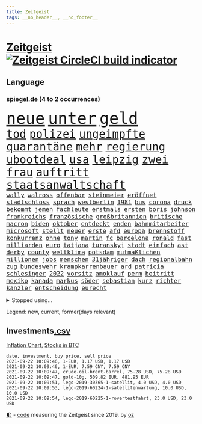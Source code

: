 ```yaml
---
title: Zeitgeist
tags: __no_header__, __no_footer__
---
```


# [Zeitgeist](https://oliz.io/zeitgeist/) [![Zeitgeist CircleCI build indicator](https://circleci.com/gh/ooz/zeitgeist.svg?style=shield)](https://circleci.com/gh/ooz/zeitgeist)

## Language

<h3><a href="https://www.spiegel.de" target="_blank">spiegel.de</a> (4 to 2 occurrences)</h3>
<p style="font-family:monospace">
<span style="font-size:32pt"><a href="news_links.html#neue" class="current">neue</a></span>
<span style="font-size:32pt"><a href="news_links.html#unter" class="current">unter</a></span>
<span style="font-size:32pt"><a href="news_links.html#geld" class="current">geld</a></span>
<br>
<span style="font-size:22pt"><a href="news_links.html#tod" class="current">tod</a></span>
<span style="font-size:22pt"><a href="news_links.html#polizei" class="current">polizei</a></span>
<span style="font-size:22pt"><a href="news_links.html#ungeimpfte" class="current">ungeimpfte</a></span>
<span style="font-size:22pt"><a href="news_links.html#quarantäne" class="current">quarantäne</a></span>
<span style="font-size:22pt"><a href="news_links.html#mehr" class="current">mehr</a></span>
<span style="font-size:22pt"><a href="news_links.html#regierung" class="current">regierung</a></span>
<span style="font-size:22pt"><a href="news_links.html#ubootdeal" class="new">ubootdeal</a></span>
<span style="font-size:22pt"><a href="news_links.html#usa" class="current">usa</a></span>
<span style="font-size:22pt"><a href="news_links.html#leipzig" class="current">leipzig</a></span>
<span style="font-size:22pt"><a href="news_links.html#zwei" class="current">zwei</a></span>
<span style="font-size:22pt"><a href="news_links.html#frau" class="current">frau</a></span>
<span style="font-size:22pt"><a href="news_links.html#auftritt" class="current">auftritt</a></span>
<span style="font-size:22pt"><a href="news_links.html#staatsanwaltschaft" class="current">staatsanwaltschaft</a></span>
<br>
<span style="font-size:12pt"><a href="news_links.html#wally" class="current">wally</a></span>
<span style="font-size:12pt"><a href="news_links.html#walross" class="current">walross</a></span>
<span style="font-size:12pt"><a href="news_links.html#offenbar" class="current">offenbar</a></span>
<span style="font-size:12pt"><a href="news_links.html#steinmeier" class="current">steinmeier</a></span>
<span style="font-size:12pt"><a href="news_links.html#eröffnet" class="current">eröffnet</a></span>
<span style="font-size:12pt"><a href="news_links.html#stadtschloss" class="current">stadtschloss</a></span>
<span style="font-size:12pt"><a href="news_links.html#sprach" class="current">sprach</a></span>
<span style="font-size:12pt"><a href="news_links.html#westberlin" class="current">westberlin</a></span>
<span style="font-size:12pt"><a href="news_links.html#1981" class="current">1981</a></span>
<span style="font-size:12pt"><a href="news_links.html#bus" class="current">bus</a></span>
<span style="font-size:12pt"><a href="news_links.html#corona" class="current">corona</a></span>
<span style="font-size:12pt"><a href="news_links.html#druck" class="current">druck</a></span>
<span style="font-size:12pt"><a href="news_links.html#bekommt" class="current">bekommt</a></span>
<span style="font-size:12pt"><a href="news_links.html#jemen" class="current">jemen</a></span>
<span style="font-size:12pt"><a href="news_links.html#fachleute" class="current">fachleute</a></span>
<span style="font-size:12pt"><a href="news_links.html#erstmals" class="current">erstmals</a></span>
<span style="font-size:12pt"><a href="news_links.html#ersten" class="current">ersten</a></span>
<span style="font-size:12pt"><a href="news_links.html#boris" class="current">boris</a></span>
<span style="font-size:12pt"><a href="news_links.html#johnson" class="current">johnson</a></span>
<span style="font-size:12pt"><a href="news_links.html#frankreichs" class="current">frankreichs</a></span>
<span style="font-size:12pt"><a href="news_links.html#französische" class="current">französische</a></span>
<span style="font-size:12pt"><a href="news_links.html#großbritannien" class="current">großbritannien</a></span>
<span style="font-size:12pt"><a href="news_links.html#britische" class="current">britische</a></span>
<span style="font-size:12pt"><a href="news_links.html#macron" class="current">macron</a></span>
<span style="font-size:12pt"><a href="news_links.html#biden" class="current">biden</a></span>
<span style="font-size:12pt"><a href="news_links.html#oktober" class="current">oktober</a></span>
<span style="font-size:12pt"><a href="news_links.html#entdeckt" class="current">entdeckt</a></span>
<span style="font-size:12pt"><a href="news_links.html#enden" class="current">enden</a></span>
<span style="font-size:12pt"><a href="news_links.html#bahnmitarbeiter" class="new">bahnmitarbeiter</a></span>
<span style="font-size:12pt"><a href="news_links.html#microsoft" class="current">microsoft</a></span>
<span style="font-size:12pt"><a href="news_links.html#stellt" class="current">stellt</a></span>
<span style="font-size:12pt"><a href="news_links.html#neuer" class="current">neuer</a></span>
<span style="font-size:12pt"><a href="news_links.html#erste" class="current">erste</a></span>
<span style="font-size:12pt"><a href="news_links.html#afd" class="current">afd</a></span>
<span style="font-size:12pt"><a href="news_links.html#europa" class="current">europa</a></span>
<span style="font-size:12pt"><a href="news_links.html#brennstoff" class="new">brennstoff</a></span>
<span style="font-size:12pt"><a href="news_links.html#konkurrenz" class="current">konkurrenz</a></span>
<span style="font-size:12pt"><a href="news_links.html#ohne" class="current">ohne</a></span>
<span style="font-size:12pt"><a href="news_links.html#tony" class="current">tony</a></span>
<span style="font-size:12pt"><a href="news_links.html#martin" class="current">martin</a></span>
<span style="font-size:12pt"><a href="news_links.html#fc" class="current">fc</a></span>
<span style="font-size:12pt"><a href="news_links.html#barcelona" class="current">barcelona</a></span>
<span style="font-size:12pt"><a href="news_links.html#ronald" class="current">ronald</a></span>
<span style="font-size:12pt"><a href="news_links.html#fast" class="current">fast</a></span>
<span style="font-size:12pt"><a href="news_links.html#milliarden" class="current">milliarden</a></span>
<span style="font-size:12pt"><a href="news_links.html#euro" class="current">euro</a></span>
<span style="font-size:12pt"><a href="news_links.html#tatjana" class="new">tatjana</a></span>
<span style="font-size:12pt"><a href="news_links.html#turanskyj" class="new">turanskyj</a></span>
<span style="font-size:12pt"><a href="news_links.html#stadt" class="current">stadt</a></span>
<span style="font-size:12pt"><a href="news_links.html#einfach" class="current">einfach</a></span>
<span style="font-size:12pt"><a href="news_links.html#ast" class="new">ast</a></span>
<span style="font-size:12pt"><a href="news_links.html#derby" class="new">derby</a></span>
<span style="font-size:12pt"><a href="news_links.html#county" class="current">county</a></span>
<span style="font-size:12pt"><a href="news_links.html#weltklima" class="new">weltklima</a></span>
<span style="font-size:12pt"><a href="news_links.html#potsdam" class="current">potsdam</a></span>
<span style="font-size:12pt"><a href="news_links.html#mutmaßlichen" class="current">mutmaßlichen</a></span>
<span style="font-size:12pt"><a href="news_links.html#millionen" class="current">millionen</a></span>
<span style="font-size:12pt"><a href="news_links.html#jobs" class="current">jobs</a></span>
<span style="font-size:12pt"><a href="news_links.html#menschen" class="current">menschen</a></span>
<span style="font-size:12pt"><a href="news_links.html#31jähriger" class="current">31jähriger</a></span>
<span style="font-size:12pt"><a href="news_links.html#dach" class="current">dach</a></span>
<span style="font-size:12pt"><a href="news_links.html#regionalbahn" class="current">regionalbahn</a></span>
<span style="font-size:12pt"><a href="news_links.html#zug" class="current">zug</a></span>
<span style="font-size:12pt"><a href="news_links.html#bundeswehr" class="current">bundeswehr</a></span>
<span style="font-size:12pt"><a href="news_links.html#krampkarrenbauer" class="current">krampkarrenbauer</a></span>
<span style="font-size:12pt"><a href="news_links.html#ard" class="current">ard</a></span>
<span style="font-size:12pt"><a href="news_links.html#patricia" class="new">patricia</a></span>
<span style="font-size:12pt"><a href="news_links.html#schlesinger" class="new">schlesinger</a></span>
<span style="font-size:12pt"><a href="news_links.html#2022" class="current">2022</a></span>
<span style="font-size:12pt"><a href="news_links.html#vorsitz" class="new">vorsitz</a></span>
<span style="font-size:12pt"><a href="news_links.html#amoklauf" class="current">amoklauf</a></span>
<span style="font-size:12pt"><a href="news_links.html#perm" class="new">perm</a></span>
<span style="font-size:12pt"><a href="news_links.html#beitritt" class="new">beitritt</a></span>
<span style="font-size:12pt"><a href="news_links.html#mexiko" class="current">mexiko</a></span>
<span style="font-size:12pt"><a href="news_links.html#kanada" class="current">kanada</a></span>
<span style="font-size:12pt"><a href="news_links.html#markus" class="current">markus</a></span>
<span style="font-size:12pt"><a href="news_links.html#söder" class="current">söder</a></span>
<span style="font-size:12pt"><a href="news_links.html#sebastian" class="current">sebastian</a></span>
<span style="font-size:12pt"><a href="news_links.html#kurz" class="current">kurz</a></span>
<span style="font-size:12pt"><a href="news_links.html#richter" class="current">richter</a></span>
<span style="font-size:12pt"><a href="news_links.html#kanzler" class="current">kanzler</a></span>
<span style="font-size:12pt"><a href="news_links.html#entscheidung" class="current">entscheidung</a></span>
<span style="font-size:12pt"><a href="news_links.html#eurecht" class="current">eurecht</a></span>
</p>
<details>
<summary>Stopped using...</summary>
<p class="former" style="font-size:12pt">
bestimmte(336) bitte(335) einzelne(335) inter(335) kassiert(335) toni(335) ungewöhnlicher(335) 22(334) 98(334) einzelnen(334) legendären(334) vergewaltigt(334) geholfen(333) geschichten(333) handeln(333) strafmaßnahmen(333) strand(333) worten(333) zeitweise(333) 2500(332) arbeitete(332) erkennt(332) erneuter(332) gehackt(332) künstlerin(332) muster(332) portugal(332) reul(332) sänger(332) angeblichen(331) aufnahmen(331) falls(331) haustiere(331) komisch(331) minderheit(331) passanten(331) unmut(331) untersuchungsausschuss(331) 50000(330) akt(330) augenzeugen(330) ber(330) beschleunigen(330) breit(330) größtes(330) material(330) patienten(330) sonne(330) spieltag(330) teheran(330) verfilmt(330) verschiedene(330) vielerorts(330) wofür(330) zuversicht(330) äußern(330) abends(329) bekannte(329) covid19patienten(329) eingesetzt(329) elfmeter(329) flieht(329) geschaffen(329) gewaltsam(329) ikone(329) kandidat(329) kritische(329) lukaschenkos(329) mainz(329) niederlagen(329) profi(329) ärzten(329) 2024(328) alex(328) angemessen(328) angespannt(328) bezeichnet(328) bremer(328) desaster(328) ehren(328) eingestuft(328) entwurf(328) erziehung(328) flüchtlingscamp(328) freiburg(328) gefördert(328) grande(328) kündigen(328) meinem(328) pannen(328) richten(328) sc(328) stoßen(328) tobt(328) umso(328) versagt(328) wege(328) aktuell(327) andré(327) coronafällen(327) ecuador(327) erteilt(327) gefährlicher(327) genannt(327) roboter(327) schwedische(327) seltener(327) tatverdächtige(327) terrormiliz(327) ulm(327) coronaausbruch(326) demokratie(326) einstellen(326) erinnerungen(326) gewaltig(326) innenministerium(326) irgendwann(326) kurve(326) lagern(326) nachfolgerin(326) nachruf(326) notruf(326) teslachef(326) verdiente(326) übergriffe(326) behandeln(325) for(325) forderte(325) geheimnis(325) gesundheitlichen(325) herkunft(325) islamistischen(325) konflikte(325) miteinander(325) schwersten(325) steigender(325) stoppt(325) stück(325) verstöße(325) abgang(324) besetzung(324) dosen(324) erfuhr(324) ertragen(324) r(324) rafael(324) ring(324) schüssen(324) tausenden(324) verzweiflung(324) via(324) zeitalter(324) amtszeit(323) haltung(323) locken(323) nadal(323) politikerinnen(323) verlängern(323) villa(323) vorjahr(323) weite(323) 3(322) 7(322) absturz(322) aufbruch(322) automobilgeschichte(322) begeisterten(322) bundesligavorschau(322) design(322) entwickelt(322) fanexperten(322) geteilt(322) herausforderer(322) irren(322) juni(322) lastwagen(322) massiven(322) mauer(322) mütter(322) normalen(322) opfers(322) power(322) tippen(322) toren(322) verschwanden(322) verspielt(322) weitergegeben(322) zahlung(322) besserung(321) kriterien(321) mitgeteilt(321) petra(321) vorm(321) aufklären(320) auftrag(320) bad(320) gefühlt(320) italienischen(320) kochen(320) lagen(320) moskaus(320) sports(320) veröffentlichte(320) werbung(320) 29(319) bestes(319) boom(319) erschweren(319) freundschaft(319) katastrophale(319) nachspiel(319) offizielle(319) profitierte(319) wolf(319) ermordeten(318) milde(318) pünktlich(318) rechtlich(318) roger(318) sendet(318) überlebende(318) arbeitsminister(317) autoindustrie(317) beteiligung(317) franzose(317) hürden(317) thiem(317) vaters(317) venezuela(317) zurückgewiesen(317) befreit(316) game(316) getragen(316) porsche(316) symptome(316) weckt(316) abgehört(315) belegen(315) einreise(315) schlimmste(315) schwerem(315) terroristischen(315) 32jährige(314) erfunden(314) kevin(314) schonen(314) zeugin(314) auslösen(313) ewig(313) feld(313) gefälschte(313) organisiert(313) todesopfer(313) emissionen(312) federer(312) geschieht(312) signalisiert(312) stiegen(312) verzweifelten(312) wahlrechtsreform(312) wiederholen(312) überstanden(312) erfinder(311) fit(311) half(311) heftigen(311) luca(311) patient(311) schief(311) schloss(311) verschiedenen(311) baustelle(310) belege(310) motiv(310) olympische(310) zurückhaltend(310) besitz(309) eingreifen(309) glaubwürdigkeit(309) halb(309) motor(309) möchten(309) nachgewiesen(309) abouchaker(308) arafat(308) sperrte(308) strände(308) text(308) versagen(308) bedingt(307) brechen(307) tvserie(307) auflagen(306) falscher(306) höhen(306) infektionsgeschehen(306) konferenz(306) premierministers(306) reichsten(306) tiefen(306) konsum(305) diversität(304) finnland(304) mülheim(304) auffällig(303) begangen(303) brennt(303) erkranken(303) sachsens(303) einig(302) empfehlung(302) nirgendwo(302) orten(302) parallelen(302) reduzieren(302) fußballem(301) fürth(301) greuther(301) popstar(301) sydney(301) überfahren(301) america(300) jeff(300) schockiert(300) natürlich(299) provoziert(299) präsenz(299) stress(299) ministerien(298) vermeintlich(298) benötigen(297) chats(297) wrack(297) aufgabe(296) explodierte(295) pilot(294) rutschte(294) training(294) herausfinden(293) flüchtete(292) hinterlässt(292) verlegen(292) flächen(291) künstliche(291) teilt(291) unmittelbar(291) fusion(290) gerichte(290) bedienen(289) coronaeinschränkungen(289) erfolgreichen(289) jadon(289) mutation(289) trauma(289) tyson(288) wertvolle(288) schmerz(287) kanal(286) bezos(284) gates(284) gehabt(284) lehrkräfte(283) a7(281) gebieten(281) guatemala(281) bruno(280) totschlags(280) beherrschen(279) bundesverfassungsgerichts(279) divers(279) hongkongs(279) jason(278) personalie(277) rechtskräftig(277) unicef(274) vakzinen(274) beach(273) öffentlichrechtlichen(273) betrunkener(272) drohne(272) vermisster(271) gelangen(268) cdu/csu(267) schusswechsel(266) popsängerin(264) protestierende(263) sancho(262) impfzentren(261) flüchteten(260) last(260) 32jährigen(259) bundesligasaison(259) beharrt(258) beschafft(257) erben(257) bundesagentur(256) prominenter(256) ausweg(255) berührt(253) merklich(252) spitzengespräch(249) dankt(248) hackern(248) usamerikanischen(245) coronamutation(243) einsatzkräften(242) ereignet(242) gefährdete(242) aussetzen(241) uskapitol(241) marie(239) motivation(238) spritze(237) befanden(236) heimatland(235) singt(234) übers(234) absetzen(231) stationiert(231) israelis(230) nachrichtenagentur(230) schlüssel(230) verstoß(229) irgendwie(228) eishockeywm(222) enkel(222) jagt(222) höhenflug(221) englischer(217) sehe(217) diagnose(216) schwimmer(216) 750(215) behält(213) pommes(213) verheißt(213) geheimen(211) verleumdung(210) horten(208) staatsschutz(207) kremlchef(206) camper(203) faust(203) großstadt(203) student(203) sylt(203) überragenden(203) winzer(200) radio(199) hilton(198) passagier(198) belästigt(195) finanzamt(194) hubert(194) meistertitel(194) teuersten(194) bahnverkehr(193) beherrscht(193) plagen(193) seen(193) ausländischer(190) inszenierte(190) kryptowährungen(190) recherchiert(190) repressionen(190) übergangsregierung(190) herren(188) helikopter(186) medaille(186) staatsfernsehen(185) dom(184) geschäftsmodell(184) objekte(184) stamm(183) egoismus(181) relevant(181) beschwert(180) promille(180) zeugenstand(180) startelf(179) bürgerrechtler(178) nachsehen(178) sonnigen(178) portugals(177) emilia(175) obhut(175) gewicht(174) orte(174) verletzter(174) fähigkeit(173) email(172) schwerin(171) alben(170) paaren(170) bundeswehrsoldat(169) teilnehmenden(169) pilotprojekt(168) tierschützer(167) testament(166) südwesten(164) geheiratet(163) bildzeitung(161) bälle(161) untermauert(161) 15jähriger(159) koalitionsoptionen(159) steuerzahler(158) gerd(157) gesetzlich(155) 22jähriger(154) kartellamt(153) rumänien(152) sterblichen(152) gastgewerbe(151) modellprojekt(150) raymond(150) draht(149) wochenrückblick(147) reis(146) erspart(145) forciert(145) belegschaft(144) gespült(144) entmachtete(143) überführt(143) verlag(141) thrones(140) anbau(138) sozialwohnungen(138) dmx(137) labourpartei(136) natogeneralsekretär(136) tempolimit(136) airline(134) pyrotechnik(134) berlinneukölln(133) entschlüsseln(133) ozean(133) aussteigen(131) bildtv(131) erstimpfungen(131) fernsehsender(131) testspiel(130) fußballstar(128) wohnungsmarkt(128) android(127) streikt(127) trost(126) verwirren(126) eiltempo(124) schossen(124) erobern(123) ökopartei(122) forschungsinstituts(121) dynamo(119) vertraut(119) langjährigen(117) vegane(117) übereilt(117) close(116) gesprächsbereitschaft(116) bestritt(115) zerschlug(115) galeria(114) japanischen(114) karstadt(114) kaufhof(114) momentan(113) spritzte(113) besonderes(112) trier(112) verkündete(112) weh(112) blue(111) origin(111) p(111) euausland(110) jugendärzte(110) übten(110) 1953(109) rekonstruktion(109) nepal(108) grünenkandidatin(107) schwerfällt(107) 32jähriger(106) badeunfall(106) life(106) sommerferien(106) blues(105) hingelegt(105) rechtsterroristin(105) 83(103) geknackt(103) hackerangriffs(103) manta(103) 18jährigen(101) akzeptabel(101) festnehmen(101) papa(101) mangelwirtschaft(100) versperrt(100) amerikanern(99) mögliches(99) steuerflucht(99) unglaublich(99) vorurteilen(99) 21jährige(98) erpresst(98) polizeikontrolle(98) sensible(98) tennisstar(98) plastik(97) 22jährigen(96) eigner(96) elternteil(96) etappensieg(96) gegend(96) bundesligaspiel(95) impfangebot(95) japaner(95) akzeptieren(94) kohlekraftwerke(94) ständigen(94) mallorcas(93) ceuta(91) exklave(91) seifert(91) sohns(91) thriller(91) zurückschicken(91) fußballklub(90) lastwagenfahrer(90) zwanzig(90) entsprechendes(89) schwieriges(89) sportgericht(89) verspätungen(89) videoaufnahmen(89) anhaltende(88) begnügen(88) draxler(88) niedergestochen(88) vorgang(88) abschneiden(87) bombendrohung(87) eingenommen(87) ernsten(87) geschult(87) individuelle(87) rick(87) 60jähriger(86) dänemarks(86) eingewechselt(86) formel1rennen(86) g7staaten(86) malis(86) altmeister(85) bayerncoach(85) bedingungsloses(85) flohen(85) grundeinkommen(85) impfskeptiker(85) menschenmenge(85) nrwcdu(85) hisbollahchef(84) rettungsarbeiten(84) ambitionierte(83) bitteren(83) country(83) rasenmäher(83) regnete(83) unterstellt(83) zugriff(83) french(82) pressekonferenzen(82) zollbeamten(82) fassung(81) mister(81) offizieller(81) veränderter(81) investors(80) lebe(80) tricks(80) kreuzbandriss(79) morden(79) angeschossen(78) begünstigen(78) fluggesellschaften(78) amazonasregenwald(77) brentford(77) milliardenbetrag(77) raschen(77) todesurteil(77) träumt(77) carlo(76) drehbücher(76) leichten(76) siebeneinhalb(76) sowieso(76) ansteckender(75) fehle(75) malaysischen(75) nokia(75) unterlaufen(75) unwettern(75) wim(75) zugänge(75) a24(74) kühnert(74) raste(74) scheele(74) zugausfälle(74) ähnliches(74) homophober(73) kleidung(73) anhaltender(72) aufatmen(72) bundestrainerin(72) poesie(72) atommüll(71) aufzunehmen(71) dienste(71) dominant(71) eintrittsalter(71) gewittern(71) hague(71) stabilität(71) töchter(71) bauern(70) eingemischt(70) furchtbar(70) machtübergabe(70) schalten(70) wasserknappheit(70) clarke(69) coronaausbrüchen(69) erstattungen(69) psychologische(69) rechtsstaatlichkeit(69) wembleystadion(69) einstiger(68) verbiete(68) erhöhte(67) militärflugzeug(67) morgens(67) sarajevo(67) topverdiener(67) schob(66) sek(66) traditionsverein(66) 16000(64) abgehängt(64) eingriff(64) loszuwerden(64) o(64) sardinien(64) schlingern(64) überraschungsteam(64) abzuziehen(63) gefundenen(63) lernfähig(63) lucas(63) diktatoren(62) feldzug(62) antisemitisch(61) onlineriesen(61) querschläger(61) schande(61) vereinbarte(61) zuließen(61) befassen(60) erschreckend(60) geschichtepodcast(60) lkwunfall(60) segelflugzeugs(60) 2005(59) depp(59) entstehung(59) gesprächsangebot(59) müht(59) pogba(59) exministerpräsident(58) freigesprochen(58) hitzewelle(58) mauerbau(58) verhör(58) 70jährigen(57) ausfliegen(57) ki(57) miesen(57) schwulen(57) vierter(57) white(57) ausgerückt(56) fehlendem(56) feiernde(56) ludwigsburg(56) quarantäneregeln(56) unterrichten(56) widersacher(56) bekennt(55) entwicklungsminister(55) erinnerte(55) furcht(55) innenministeriums(55) konvoi(55) machbar(55) unerwähnt(55) eröffnen(54) gewalttaten(54) thronfolge(54) 1993(53) ausgabe(53) rezepte(53) tanklaster(53) anschaffung(52) bahnfahrer(52) brillierte(52) hilfsorganisation(52) sicherer(52) spears'(52) dschihad(51) racheakten(51) schwelle(51) startbahn(51) vierbeiner(51) at(50) fallschirmspringer(50) rar(50) sturmgewehr(50) australischen(49) bülow(49) gleichgeschlechtliche(49) heftiges(49) schwager(49) stilkritik(49) wehen(49) aktienpakets(48) halterin(48) hitzetote(48) suchtrupps(48) unwetterwarnung(48) 82jährige(47) autozulieferer(47) bundesstraße(47) dark(47) hella(47) phuket(47) thailands(47) aiwanger(46) erahnen(46) erklärt's(46) grausam(46) moskauer(46) traute(46) geldstrafen(45) lebenswerk(45) löschflugzeuge(45) propagandasender(45) rt(45) ankündigungen(44) baden(44) bestritten(44) dauereinsatz(44) gedroht(44) klimaschäden(44) milliardenkosten(44) wmkampf(44) geübt(43) kreativ(43) lodern(43) vergewaltigungen(43) vries(43) begegnen(42) bergungsarbeiten(42) leichenfunde(42) marcus(42) schilderte(42) tipp(42) army(41) booten(41) führten(41) meeting(41) zerwürfnis(41) überflutet(41) berufsgruppen(40) machthabern(40) talibanvormarsch(40) traditionellen(40) überfährt(40) grotian(39) verfehlte(39) abgetaucht(38) bewerfen(38) bezirksamt(38) boykottiert(38) coronaimpfpflicht(38) kamtschatka(38) krisenstab(38) regenfällen(38) skrupellos(38) 1206(37) 67(37) abschiebungen(37) alleingang(37) anderson(37) mountain(37) rette(37) usunternehmen(37) amazongründer(36) errichtung(36) havannasyndrom(36) jüngster(36) radikalislamisten(36) rasch(36) thiel(36) usdiplomaten(36) waschen(36) überschwemmt(36) familienmitglied(35) karibikstaat(35) karrierecoach(35) landsleute(35) lästert(35) perfekten(35) warnstufe(35) bloggerin(34) duschen(34) feuerwehreinsätzen(34) provinzhauptstädte(34) trockenheit(34) unterzugehen(34) zehnte(34) bemerkenswerter(33) fotografie(33) mitgerissen(33) oberbayern(33) plünderungen(33) zehntausenden(33) überflutung(33) terrorgruppen(32) archäologen(31) flutwelle(31) halbleitern(31) halfen(31) kurse(31) provinzen(31) unterscheiden(31) vorgezogenen(31) wohnwagen(31) abwärtstrend(30) aufzutreten(30) bloom(30) fabio(30) impfzahlen(30) jakobsen(30) kräftiges(30) usedom(30) einzelzeitfahren(29) harmlose(29) landeten(29) lebensrealität(29) rauch(29) staudamm(29) unbürokratisch(29) verpassten(29) verschobenen(29) warnsystem(29) anstatt(28) bahnkunden(28) durchbrüche(28) garage(28) jahrhundertflut(28) prioritäten(28) schlange(28) einzusetzen(27) grütters(27) katie(27) kulturstaatsministerin(27) präsidentenpalast(27) ausmaße(26) festgelegt(26) rechner(26) rücksichtslos(26) ungenau(26) tiefsten(25) warenhauskonzern(25) widmen(25) angelo(24) besitzen(24) immobilienmarkt(24) konzerns(24) positiver(24) russischem(24) schmackhaft(24) umfragewerten(24) ernannt(23) flugplatz(23) tiergarten(23) bahnübergang(22) beschützt(22) bestzeit(22) busunfall(22) bürgerlichen(22) datenbank(22) dörfer(22) erntehelfer(22) schwebt(22) trocknen(22) verbannt(22) cduchefs(21) gründete(21) landebahn(21) monika(21) netzwerke(21) polizeischutz(21) trauernden(21) elfenbeinküste(20) zdfsommerinterview(20) überarbeitet(20) silbermedaille(19) usbotschaft(19) abzustoßen(18) afghaninnen(18) patzte(18) pfefferspray(18) populär(18) starttermin(18) 90/die(17) ali(17) bedrohungslage(17) verkehrsministerium(17) anlässlich(16) gegensteuern(16) rückkehrer(16) abwesenheit(15) bibliothek(15) endlose(15) fields(15) intensive(15) rollende(15) —(15) ansehen(14) drogeneinfluss(14) hochrisikogebiet(14) händlern(14) stur(14) vermittelt(14) absoluter(13) ankommen(13) funktionen(13) gedränge(13) impfangebote(13) insolvenzantragspflicht(13) kims(13) 35jähriger(12) antje(12) argwohn(12) autobombe(12) ei(12) hochrangiges(12) kelly(12) rundfunks(12) topklub(12) bahnmanagements(11) diejenigen(11) kargen(11) plante(11) tvansprache(11)
</p>
</details>
<p>Legend: <span class="new">new</span>, <span class="current">current</span>, <span class="former">former(days relevant)</span></p>

## Investments[.csv](investments.csv)

[Inflation Chart](https://inflationchart.com),
[Stocks in BTC](https://stonksinbtc.xyz/)

```
date, investment, buy price, sell price
2021-09-22 10:09:46, 1-EUR, 1.17 USD, 1.17 USD
2021-09-22 10:09:46, 1-EUR, 7.59 CNY, 7.59 CNY
2021-09-22 10:09:47, crude-oil-brent-barrel, 75.28 USD, 75.28 USD
2021-09-22 10:09:47, gold-10g, 509.82 EUR, 481.95 EUR
2021-09-22 10:09:51, lego-2019-30365-1-satellit, 4.0 USD, 4.0 USD
2021-09-22 10:09:53, lego-2019-60224-1-satellitenwartung, 10.0 USD, 10.0 USD
2021-09-22 10:09:54, lego-2019-60225-1-rovertestfahrt, 23.0 USD, 23.0 USD
```

<footer>
<a href="javascript:toggleTheme()" class="nav">🌓</a>
- <a href="https://github.com/ooz/zeitgeist">code</a> measuring the Zeitgeist since 2019, by <a href="https://oliz.io">oz</a>
</footer>
